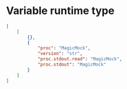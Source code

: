 # Variable runtime type

```json
[
    [
        {},
        {
            "proc": "MagicMock",
            "version": "str",
            "proc.stdout.read": "MagicMock",
            "proc.stdout": "MagicMock"
        }
    ]
]
```
